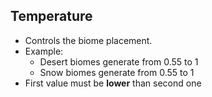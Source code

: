 <html>
<h2>
Temperature
</h2>
<ul>
    <li>Controls the biome placement.</li>
    <li>Example: 
        <ul>
            <li>Desert biomes generate from 0.55 to 1</li>
            <li>Snow biomes generate from 0.55 to 1</li>
        </ul>
    </li>
    <li>First value must be <b>lower</b> than second one</li>
</ul>
</html>